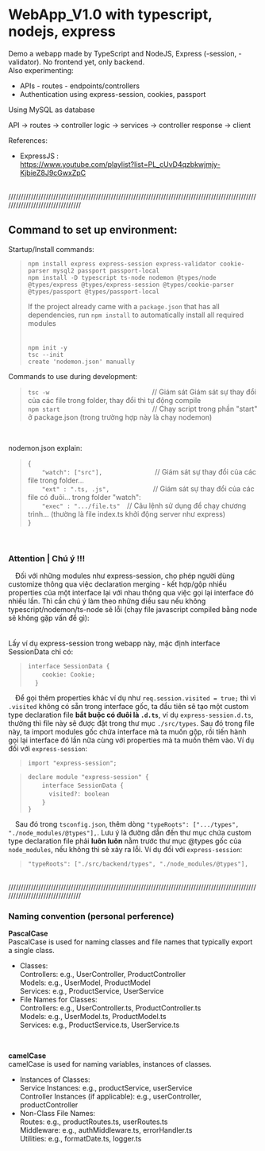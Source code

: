 # WebApp_V1.0 with typescript, nodejs, express

Demo a webapp made by TypeScript and NodeJS, Express (-session, -validator). No frontend yet, only backend.  
Also experimenting:  
- APIs - routes - endpoints/controllers  
- Authentication using express-session, cookies, passport  

Using MySQL as database  

API -> routes -> controller logic -> services -> controller response -> client   

References:  
- ExpressJS :  
https://www.youtube.com/playlist?list=PL_cUvD4qzbkwjmjy-KjbieZ8J9cGwxZpC  
  
<br>  
////////////////////////////////////////////////////////////////////////////////////////////////////////////////////////////////  
<br>  
  
## Command to set up environment:

Startup/Install commands:  
>`npm install express express-session express-validator cookie-parser mysql2 passport passport-local`  
>`npm install -D typescript ts-node nodemon @types/node @types/express @types/express-session @types/cookie-parser @types/passport @types/passport-local`  
>  
>If the project already came with a `package.json` that has all dependencies, run `npm install` to automatically install all required modules  
><br>  
>`npm init -y`  
>`tsc --init`  
>`create 'nodemon.json' manually`  

Commands to use during development:  

>`tsc -w`&emsp;&emsp;&emsp;&emsp;&emsp;&emsp;&emsp;&emsp;&emsp;&emsp;&emsp;&emsp;&emsp;&emsp;&ensp;&nbsp;// Giám sát Giám sát sự thay đổi của các file trong folder, thay đổi thì tự động compile  
>`npm start`&emsp;&emsp;&emsp;&emsp;&emsp;&emsp;&emsp;&emsp;&emsp;&emsp;&emsp;&emsp;&emsp;&nbsp;// Chạy script trong phần "start" ở package.json (trong trường hợp này là chạy nodemon)

<br>

nodemon.json explain:
>{  
>&emsp;&emsp;`"watch": ["src"],`&emsp;&emsp;&emsp;&emsp;&emsp;&emsp;&emsp;&nbsp;&nbsp;// Giám sát sự thay đổi của các file trong folder...  
>&emsp;&emsp;`"ext" : ".ts, .js",`&emsp;&emsp;&emsp;&emsp;&emsp;&emsp;&nbsp;// Giám sát sự thay đổi của các file có đuôi... trong folder "watch":  
>&emsp;&emsp;`"exec" : ".../file.ts"`&emsp;// Câu lệnh sử dụng để chạy chương trình... (thường là file index.ts khởi động server như express)  
>}
  
<br>  
  
### Attention | Chú ý !!!  
&emsp;Đối với những modules như express-session, cho phép người dùng customize thông qua việc declaration merging - kết hợp/gộp nhiều properties của một interface lại với nhau thông qua việc gọi lại interface đó nhiều lần. Thì cần chú ý làm theo những điều sau nếu không typescript/nodemon/ts-node sẽ lỗi (chạy file javascript compiled bằng node sẽ không gặp vấn đề gì):  
<br>  
Lấy ví dụ express-session trong webapp này, mặc định interface SessionData chỉ có:  
>`interface SessionData {`  
>&emsp;&emsp;`cookie: Cookie;`    
>&emsp;`}`  
  
&emsp;Để gọi thêm properties khác ví dụ như `req.session.visited = true;` thì vì `.visited` không có sẵn trong interface gốc, ta đầu tiên sẽ tạo một custom type declaration file **bắt buộc có đuôi là `.d.ts`**, ví dụ `express-session.d.ts`, thường thì file này sẽ được đặt trong thư mục `./src/types`. Sau đó trong file này, ta import modules gốc chứa interface mà ta muốn gộp, rồi tiến hành gọi lại interface đó lần nữa cùng với properties mà ta muốn thêm vào. Ví dụ đối với `express-session`:  
>`import "express-session";`  
  
>`declare module "express-session" {`  
>&emsp;&emsp;`interface SessionData {`  
>&emsp;&emsp;&emsp;`visited?: boolean`  
>&emsp;&emsp;`}`  
>`}`  
  
&emsp;Sau đó trong `tsconfig.json`, thêm dòng `"typeRoots": [".../types", "./node_modules/@types"],`. Lưu ý là đường dẫn đến thư mục chứa custom type declaration file phải **luôn luôn** nằm trước thư mục @types gốc của `node_modules`, nếu không thì sẽ xảy ra lỗi. Ví dụ đối với `express-session`:  
>`"typeRoots": ["./src/backend/types", "./node_modules/@types"],`  
  
<br>  
////////////////////////////////////////////////////////////////////////////////////////////////////////////////////////////////  
<br>  
  
### Naming convention (personal perference)  
**PascalCase**   
PascalCase is used for naming classes and file names that typically export a single class.  
- Classes:  
Controllers: e.g., UserController, ProductController  
Models: e.g., UserModel, ProductModel  
Services: e.g., ProductService, UserService  
- File Names for Classes:  
Controllers: e.g., UserController.ts, ProductController.ts  
Models: e.g., UserModel.ts, ProductModel.ts  
Services: e.g., ProductService.ts, UserService.ts  
  
<br>  
  
**camelCase**  
camelCase is used for naming variables, instances of classes.  
- Instances of Classes:  
Service Instances: e.g., productService, userService  
Controller Instances (if applicable): e.g., userController, productController  
- Non-Class File Names:  
Routes: e.g., productRoutes.ts, userRoutes.ts  
Middleware: e.g., authMiddleware.ts, errorHandler.ts  
Utilities: e.g., formatDate.ts, logger.ts  